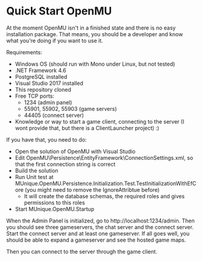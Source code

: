 # Quick Start OpenMU

At the moment OpenMU isn't in a finished state and there is no easy installation package.
That means, you should be a developer and know what you're doing if you want to use it.


Requirements:
* Windows OS (should run with Mono under Linux, but not tested)
* .NET Framework 4.6
* PostgreSQL installed
* Visual Studio 2017 installed
* This repository cloned
* Free TCP ports:
  * 1234 (admin panel)
  * 55901, 55902, 55903 (game servers)
  * 44405 (connect server)
* Knowledge or way to start a game client, connecting to the server (I wont provide that, but there is a ClientLauncher project) :)

If you have that, you need to do:
* Open the solution of OpenMU with Visual Studio
* Edit OpenMU\Persistence\EntityFramework\ConnectionSettings.xml, so that the first connection string is correct
* Build the solution
* Run Unit test at MUnique.OpenMU.Persistence.Initialization.Test.TestInitializationWithEfCore (you might need to remove the IgnoreAttribtue before)
  * It will create the database schemas, the required roles and gives permissions to this roles
* Start MUnique.OpenMU.Startup

When the Admin Panel is initialized, go to http://localhost:1234/admin. Then you should see three gameservers,
the chat server and the connect server. Start the connect server and at least one gameserver.
If all goes well, you should be able to expand a gameserver and see the hosted game maps.

Then you can connect to the server through the game client.